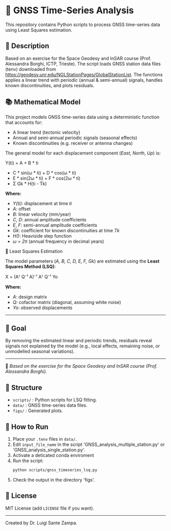 # 📡 GNSS Time-Series Analysis

This repository contains Python scripts to process GNSS time-series data using Least Squares estimation.

## 📑 Description

Based on an exercise for the Space Geodesy and InSAR course (Prof. Alessandra Borghi, ICTP, Trieste).
The script loads GNSS station data files (tenv) downloaded from https://geodesy.unr.edu/NGLStationPages/GlobalStationList. 
The functions applies a linear trend with periodic (annual & semi-annual) signals,
handles known discontinuities, and plots residuals.

## 📚 Mathematical Model

This project models GNSS time-series data using a deterministic function that accounts for:
- A linear trend (tectonic velocity)
- Annual and semi-annual periodic signals (seasonal effects)
- Known discontinuities (e.g. receiver or antenna changes)

The general model for each displacement component (*East*, *North*, *Up*) is:


Y(ti) = A + B * ti
+ C * sin(ω * ti) + D * cos(ω * ti)
+ E * sin(2ω * ti) + F * cos(2ω * ti)
+ Σ Gk * H(ti - Tk)

**Where:**
- *Y(ti)*: displacement at time *ti*
- *A*: offset
- *B*: linear velocity (mm/year)
- *C*, *D*: annual amplitude coefficients
- *E*, *F*: semi-annual amplitude coefficients
- *Gk*: coefficient for known discontinuities at time *Tk*
- *H()*: Heaviside step function
- *ω = 2π* (annual frequency in decimal years)

🧮 Least Squares Estimation

The model parameters (*A, B, C, D, E, F, Gk*) are estimated using the **Least Squares Method (LSQ)**:

X = (Aᵀ Q⁻¹ A)⁻¹ Aᵀ Q⁻¹ Yo


**Where:**
- *A*: design matrix
- *Q*: cofactor matrix (diagonal, assuming white noise)
- *Yo*: observed displacements

---

## 🔎 Goal

By removing the estimated linear and periodic trends, residuals reveal signals not explained by the model (e.g., local effects, remaining noise, or unmodelled seasonal variations).

---

📖 *Based on the exercise for the Space Geodesy and InSAR course (Prof. Alessandra Borghi).*  



## 📂 Structure

- `scripts/` : Python scripts for LSQ fitting.
- `data/` : GNSS time-series data files.
- `figs/` : Generated plots.

## 🚀 How to Run

1. Place your `.tenv` files in `data/`.
2. Edit `input_file_name` in the script 'GNSS_analysis_multiple_station.py' or 'GNSS_analysis_single_station.py'.
3. Activate a deticated conda enviroment 
4. Run the script:
    ```bash
    python scripts/gnss_timeseries_lsq.py
    ```
5. Check the output in the directory 'figs'.

## 📜 License

MIT License (add `LICENSE` file if you want).

---

Created by Dr. Luigi Sante Zampa.